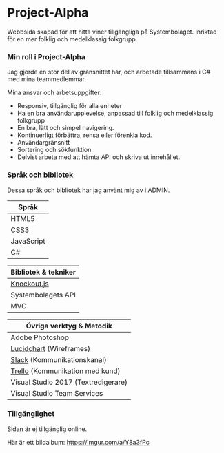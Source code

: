 # Project-Alpha

Webbsida skapad för att hitta viner tillgängliga på Systembolaget. Inriktad för en mer folklig och medelklassig folkgrupp.

### Min roll i Project-Alpha
 
 Jag gjorde en stor del av gränsnittet här, och arbetade tillsammans i C# med mina teammedlemmar. 
 
 Mina ansvar och arbetsuppgifter:
 
 * Responsiv, tillgänglig för alla enheter
 * Ha en bra användarupplevelse, anpassad till folklig och medelklassig folkgrupp
 * En bra, lätt och simpel navigering.
 * Kontinuerligt förbättra, rensa eller förenkla kod.
 * Användargränsnitt
 * Sortering och sökfunktion
 * Delvist arbeta med att hämta API och skriva ut innehållet.

 
 
 ### Språk och bibliotek
 
 Dessa språk och bibliotek har jag använt mig av i ADMIN.
 
Språk  |
------------- |
HTML5  |
CSS3  |
JavaScript  |
C#  |

Bibliotek & tekniker|
------------- |
[Knockout.js](http://knockoutjs.com/)  |
Systembolagets API|
MVC  |


Övriga verktyg & Metodik |
------------- |
Adobe Photoshop  |
[Lucidchart](https://www.lucidchart.com/) (Wireframes)  |
[Slack](https://www.slack.com/) (Kommunikationskanal) |
[Trello](https://www.trello.com/) (Kommunikation med kund) |
Visual Studio 2017 (Textredigerare) |
Visual Studio Team Services |

### Tillgänglighet

Sidan är ej tillgänglig online. 

Här är ett bildalbum: https://imgur.com/a/Y8a3fPc


 
